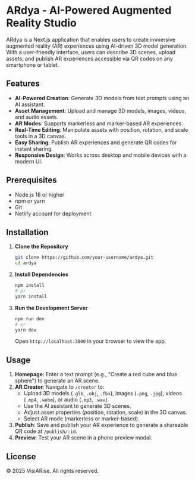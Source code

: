 # ARdya - AI-Powered Augmented Reality Studio

ARdya is a Next.js application that enables users to create immersive augmented reality (AR) experiences using AI-driven 3D model generation. With a user-friendly interface, users can describe 3D scenes, upload assets, and publish AR experiences accessible via QR codes on any smartphone or tablet.

## Features

- **AI-Powered Creation**: Generate 3D models from text prompts using an AI assistant.
- **Asset Management**: Upload and manage 3D models, images, videos, and audio assets.
- **AR Modes**: Supports markerless and marker-based AR experiences.
- **Real-Time Editing**: Manipulate assets with position, rotation, and scale tools in a 3D canvas.
- **Easy Sharing**: Publish AR experiences and generate QR codes for instant sharing.
- **Responsive Design**: Works across desktop and mobile devices with a modern UI.

## Prerequisites

- Node.js 18 or higher
- npm or yarn
- Git
- Netlify account for deployment

## Installation

1. **Clone the Repository**
   ```bash
   git clone https://github.com/your-username/ardya.git
   cd ardya
   ```

2. **Install Dependencies**
   ```bash
   npm install
   # or
   yarn install
   ```

3. **Run the Development Server**
   ```bash
   npm run dev
   # or
   yarn dev
   ```
   Open `http://localhost:3000` in your browser to view the app.

## Usage

1. **Homepage**: Enter a text prompt (e.g., "Create a red cube and blue sphere") to generate an AR scene.
2. **AR Creator**: Navigate to `/creator` to:
   - Upload 3D models (`.glb`, `.obj`, `.fbx`), images (`.png`, `.jpg`), videos (`.mp4`, `.webm`), or audio (`.mp3`, `.wav`).
   - Use the AI assistant to generate 3D scenes.
   - Adjust asset properties (position, rotation, scale) in the 3D canvas.
   - Select AR mode (markerless or marker-based).
3. **Publish**: Save and publish your AR experience to generate a shareable QR code at `/publish/:id`.
4. **Preview**: Test your AR scene in a phone preview modal.

## License

&copy; 2025 VisiARise. All rights reserved.
